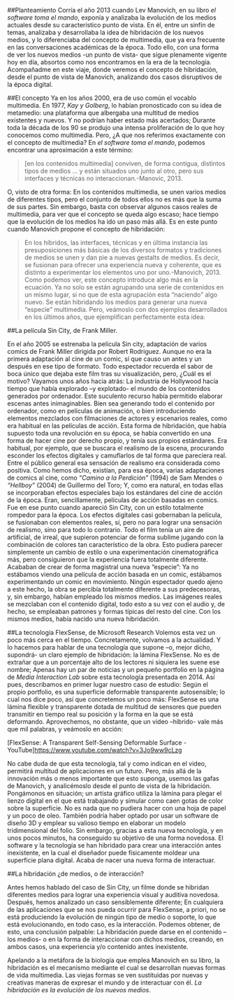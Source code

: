 ##Planteamiento
Corría el año 2013 cuando Lev Manovich, en su libro *el software toma el mando*, exponía y analizaba la evolución de los medios actuales desde su característico punto de vista. En él, entre un sinfín de temas, analizaba y desarrollaba la idea de hibridación de los nuevos medios, y lo diferenciaba del concepto de multimedia, que ya era frecuente en las conversaciones académicas de la época. Todo ello, con una forma de ver los nuevos medios -un punto de vista- que sigue plenamente vigente hoy en día, absortos como nos encontramos en la era de la tecnología. 
Acompañadme en este viaje, donde veremos el concepto de hibridación, desde el punto de vista de Manovich, analizando dos casos disruptivos de la época digital. 

##El concepto
Ya en los años 2000, era de uso común el vocablo multimedia. En 1977, *Kay y Golberg*, lo habían pronosticado con su idea de metamedio: una plataforma que albergaba una multitud de medios existentes y nuevos. Y no podrían haber estado más acertados; Durante toda la década de los 90 se produjo una intensa proliferación de lo que hoy conocemos como multimedia. 
Pero, ¿A que nos referimos exactamente con el concepto de multimedia? En *el software toma el mando*, podemos encontrar una aproximación a este término:
>[en los contenidos multimedia] conviven, de forma contigua, distintos tipos de medios … y están situados uno junto al otro, pero sus interfaces y técnicas no interaccionan.-Manovic, 2013.  
>
O, visto de otra forma: En los contenidos multimedia, se unen varios medios de diferentes tipos, pero el conjunto de todos ellos no es más que la suma de sus partes. Sin embargo, basta con observar algunos casos reales de multimedia, para ver que el concepto se queda algo escaso; hace tiempo que la evolución de los medios ha ido un paso más allá. Es en este punto cuando Manovich propone el concepto de hibridación: 
>En los híbridos, las interfaces, técnicas y en última instancia las presuposiciones más básicas de los diversos formatos y tradiciones de medios se unen y dan pie a nuevas gestalts de medios. Es decir, se fusionan para ofrecer una experiencia nueva y coherente, que es distinto a experimentar los elementos uno por uno.-Manovich, 2013. 
Como podemos ver, este concepto introduce algo más en la ecuación. Ya no solo se están agrupando una serie de contenidos en un mismo lugar, si no que de esta agrupación esta “naciendo” algo nuevo. Se están hibridando los medios para generar una nueva “especie” multimedia. 
Pero, veámoslo con dos ejemplos desarrollados en los últimos años, que ejemplifican perfectamente esta idea: 



##La película Sin City, de Frank Miller. 

En el año 2005 se estrenaba la película Sin city, adaptación de varios comics de Frank Miller dirigida por Robert Rodriguez. Aunque no era la primera adaptación al cine de un comic, sí que causo un antes y un después en ese tipo de formato. Todo espectador recuerda el sabor de boca único que dejaba este film tras su visualización, pero, ¿Cuál es el motivo?
Vayamos unos años hacia atrás: La industria de Hollywood hacía tiempo que había explorado –y explotado- el mundo de los contenidos generados por ordenador. Este suculento recurso había permitido elaborar escenas antes inimaginables. Bien sea generando todo el contenido por ordenador, como en películas de animación, o bien introduciendo elementos mezclados con filmaciones de actores y escenarios reales, como era habitual en las películas de acción. 
Esta forma de hibridación, que había supuesto toda una revolución en su época, se había convertido en una forma de hacer cine por derecho propio, y tenía sus propios estándares. Era habitual, por ejemplo, que se buscara el realismo de la escena, procurando esconder los efectos digitales y camuflarlos de tal forma que pareciera real. Entre el público general esa sensación de realismo era considerada como positiva. 
Como hemos dicho, existían, para esa época, varias adaptaciones de comics al cine, como *“Camino a la Perdición”* (1994) de Sam Mendes o *“Hellboy”* (2004) de Guillermo del Toro; Y, como era natural, en todas ellas se incorporaban efectos especiales bajo los estándares del cine de acción de la época. 
Eran, sencillamente, películas de acción basadas en comics. 
Fue en ese punto cuando apareció Sin City, con un estilo totalmente rompedor para la época. Los efectos digitales casi gobernaban la película, se fusionaban con elementos reales, sí, pero no para lograr una sensación de realismo, sino para todo lo contrario. Todo el film tenía un aire de artificial, de irreal, que supieron potenciar de forma sublime jugando con la combinación de colores tan característico de la obra. 
Esto pudiera parecer simplemente un cambio de estilo o una experimentación cinematográfica más, pero consiguieron que la experiencia fuera totalmente diferente. Acababan de crear de forma magistral una nueva “especie”: Ya no estábamos viendo una película de acción basada en un comic, estábamos experimentando un comic en movimiento. 
Ningún espectador quedo ajeno a este hecho, la obra se percibía totalmente diferente a sus predecesoras, y, sin embargo, habían empleado los mismos medios. Las imágenes reales se mezclaban con el contenido digital, todo esto a su vez con el audio y, de hecho, se empleaban patrones y formas típicas del resto del cine. 
Con los mismos medios, había nacido una nueva hibridación. 



##La tecnología FlexSense, de Microsoft Research
Volemos esta vez un poco más cerca en el tiempo. Concretamente, volvamos a la actualidad. Y lo hacemos para hablar de una tecnología que supone –o, mejor dicho, supondrá- un claro ejemplo de hibridación: la lámina FlexSense. 
No es de extrañar que a un porcentaje alto de los lectores ni siquiera les suene ese nombre; Apenas hay un par de noticias y un pequeño portfolio en la página de *Media Interaction Lab* sobre esta tecnología presentada en 2014. Así pues, describamos en primer lugar nuestro caso de estudio:
Según el propio portfolio, es una superficie deformable transparente autosensible; lo cual nos dice poco, así que concretemos un poco más: FlexSense es una lámina flexible y transparente dotada de multitud de sensores que pueden transmitir en tiempo real su posición y la forma en la que se está deformando. Aprovechemos, no obstante, que un video –hibrido- vale más que mil palabras, y veámoslo en acción: 

[FlexSense: A Transparent Self-Sensing Deformable Surface - YouTube]https://www.youtube.com/watch?v=3Jo9ww9cLzg

No cabe duda de que esta tecnología, tal y como indican en el video, permitirá multitud de aplicaciones en un futuro. Pero, más allá de la innovación más o menos importante que esto suponga, usemos las gafas de Manovich, y analicémoslo desde el punto de vista de la hibridación. 
Pongámonos en situación; un artista gráfico utiliza la lámina para plegar el lienzo digital en el que está trabajando y simular como caen gotas de color sobre la superficie. No es nada que no pudiera hacer con una hoja de papel y un poco de oleo. También podría haber optado por usar un software de diseño 3D y emplear su valioso tiempo en elaborar un modelo tridimensional del folio. Sin embargo, gracias a esta nueva tecnología, y en unos pocos minutos, ha conseguido su objetivo de una forma novedosa. 
El software y la tecnología se han hibridado para crear una interacción antes inexistente, en la cual el diseñador puede físicamente moldear una superficie plana digital. Acaba de nacer una nueva forma de interactuar. 

##La hibridación ¿de medios, o de interacción?

Antes hemos hablado del caso de Sin City, un filme donde se hibridan diferentes medios para lograr una experiencia visual y auditiva novedosa. Después, hemos analizado un caso sensiblemente diferente; En cualquiera de las aplicaciones que se nos pueda ocurrir para FlexSense, a priori, no se está produciendo la evolución de ningún tipo de medio o soporte, lo que está evolucionando, en todo caso, es la interacción.
Podemos obtener, de esto, una conclusión palpable: La hibridación puede darse en el contenido –los medios- o en la forma de interaccionar con dichos medios, creando, en ambos casos, una experiencia y/o contenido antes inexistente. 


Apelando a la metáfora de la biología que emplea Manovich en su libro, la hibridación es el mecanismo mediante el cual se desarrollan nuevas formas de vida multimedia. Las viejas formas se ven sustituidas por nuevas y creativas maneras de expresar el mundo y de interactuar con él.
*La hibridación es la evolución de los nuevos medios*. 
